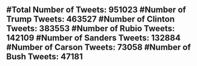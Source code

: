 #Total Number of Tweets: 951023 
#Number of Trump Tweets: 463527
#Number of Clinton Tweets: 383553
#Number of Rubio Tweets: 142109
#Number of Sanders Tweets: 132884
#Number of Carson Tweets: 73058
#Number of Bush Tweets: 47181
---
